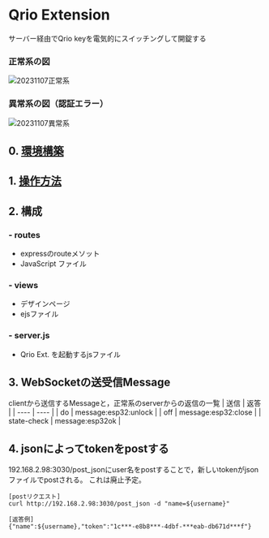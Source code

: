 # Qrio Extension
サーバー経由でQrio keyを電気的にスイッチングして開錠する
### 正常系の図
![20231107正常系](https://github.com/bmcomp0/QrioExt/assets/112071745/47cf86fb-a237-4fbc-8ed1-322114ee3f7d)

### 異常系の図（認証エラー）
![20231107異常系](https://github.com/bmcomp0/QrioExt/assets/112071745/d66984c8-95d2-4447-9e3e-4af9e29dbcc0)
## 0. [環境構築](./ENVIRONMENT.md)
## 1. [操作方法](./OPERATING.md)
## 2. 構成
### - routes
   - expressのrouteメソット
   - JavaScript ファイル
### - views
   - デザインページ
   - ejsファイル
### - server.js
   - Qrio Ext. を起動するjsファイル
## 3. WebSocketの送受信Message
clientから送信するMessageと，正常系のserverからの返信の一覧
| 送信 | 返答 |
| ---- | ---- |
| do | message:esp32:unlock |
| off | message:esp32:close |
| state-check | message:esp32ok |
## 4. jsonによってtokenをpostする
192.168.2.98:3030/post_jsonにuser名をpostすることで，新しいtokenがjsonファイルでpostされる。
これは廃止予定。
```
[postリクエスト]
curl http://192.168.2.98:3030/post_json -d "name=${username}"
```
```
[返答例]
{"name":${username},"token":"1c***-e8b8***-4dbf-***eab-db671d***f"}
```
